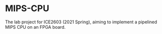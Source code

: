 # MIPS-CPU
The lab project for ICE2603 (2021 Spring), aiming to implement a pipelined MIPS CPU on an FPGA board.
